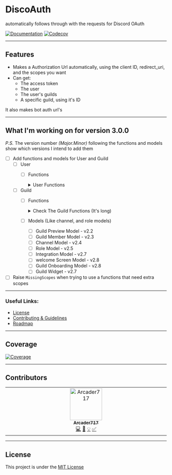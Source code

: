 # DiscoAuth
automatically follows through with the requests for Discord OAuth

[![Documentation](https://img.shields.io/badge/docs-passing-light_green?style=for-the-badge&logo=readthedocs)](https://discoauth.rtfd.io)
[![Codecov](https://img.shields.io/codecov/c/gh/disoauth/DiscoAuth?style=for-the-badge&logo=codecov)](https://codecov.io/gh/disoauth/DiscoAuth)

***

## Features
- Makes a Authorization Url automatically, using the client ID, redirect_uri, and the scopes you want
- Can get:
  - The access token
  - The user
  - The user's guilds
  - A specific guild, using it's ID

It also makes bot auth url's

***

## What I'm working on for version 3.0.0

*P.S.* The version number *(Major.Minor)* following the functions and models show which versions I intend to add them

- [ ] Add functions and models for User and Guild
  - [ ] User
    - [ ] Functions
      <details>
      <summary>User Functions</summary>
        
      - [ ] Get User - v2.1
      - [ ] Modify Current User - v2.1
      - [ ] Get Current Guild Members - v2.1
      - [ ] Leave Guild - v2.1
      - [ ] Create DM - v2.1
      - [ ] Create Group DM - v2.1
      - [ ] Get Current User Connections - v2.1
      - [ ] Get Current User Application Role Connection - v2.1
      - [ ] Update Current User Application Role Connection - v2.1
  - [ ] Guild
    - [ ] Functions
      <details>
      <summary>Check The Guild Functions (It's long)</summary>
        
      - [ ] Create Guild - v2.2
      - [ ] Get Guild Preview - v2.2
      - [ ] Modify Guild - v2.2
      - [ ] Delete Guild - v2.2
      - [ ] Get Guild Channels - v2.4
      - [ ] Create Guild Channels - v2.4
      - [ ] Modify Guild Channels Positions - v2.4
      - [ ] List Active Guild Threads - v2.2
      - [ ] Get Guild Member - v2.3
      - [ ] List Guild Members - v2.3
      - [ ] Search Guild Members - v2.3
      - [ ] Add Guild Member - v2.3
      - [ ] Modify Guild Member - v2.3
      - [ ] Modify Current Member - v2.3
      - [ ] Modify Current User Nick - v2.3
      - [ ] Add Guild Member Role - v2.4
      - [ ] Remove Guild Member Role - v2.4
      - [ ] Remove Guild Member - v2.3
      - [ ] Get Guild Bans - v2.2
      - [ ] Get Guild Ban - v2.2
      - [ ] Create Guild Ban - v2.2
      - [ ] Remove Guild Ban - v2.2
      - [ ] Get Guild Roles - v2.5
      - [ ] Create Guild Role - v2.5
      - [ ] Modify Guild Role Positions - v2.5
      - [ ] Modify Guild Role - v2.5
      - [ ] Modify Guild MFA Level - v2.2
      - [ ] Delete Guild Role - v2.5
      - [ ] Get Guild Prune Count - v2.3
      - [ ] Begin Guild Prune - v2.3
      - [ ] Get Guild Voice Regions - v2.6
      - [ ] Get Guild Invites - v2.2
      - [ ] Get Guild Integrations - v2.6
      - [ ] Delete Guild Integration
      - [ ] Get Guild Widget Settings
      - [ ] Modify Guild Widget
      - [ ] Get Guild Widget
      - [ ] Get Guild Vanity URL
      - [ ] Get Guild Widget Image
      - [ ] Get Guild Welcome Screen
      - [ ] Modify Guild Welcome Screen
      - [ ] Get Guild Onboarding
      - [ ] Modify Guild Onboarding
      - [ ] Modify Current User Voice State
      - [ ] Modify User Voice State
      </details>
    - [ ] Models (Like channel, and role models)
      - [ ] Guild Preview Model - v2.2
      - [ ] Guild Member Model - v2.3
      - [ ] Channel Model - v2.4
      - [ ] Role Model - v2.5
      - [ ] Integration Model - v2.7
      - [ ] welcome Screen Model - v2.8
      - [ ] Guild Onboarding Model - v2.8
      - [ ] Guild Widget - v2.7
- [ ] Raise `MissingScopes` when trying to use a functions that need extra scopes

***

### Useful Links:

- [License](https://github.com/disoauth/DiscoAuth/blob/main/LICENSE)
- [Contributing & Guidelines](https://github.com/disoauth/DiscoAuth/blob/main/CONTRIBUTING.md)
- [Roadmap](https://github.com/orgs/disoauth/projects/1)

***

## Coverage

[![Coverage](https://codecov.io/gh/disoauth/DiscoAuth/graphs/sunburst.svg?token=0A6DPREED2)](https://codecov.io/gh/disoauth/DiscoAuth)

***

## Contributors

<!-- ALL-CONTRIBUTORS-LIST:START - Do not remove or modify this section -->
<!-- prettier-ignore-start -->
<!-- markdownlint-disable -->
<table>
  <tbody>
    <tr>
      <td align="center" valign="top" width="14.28%"><a href="https://github.com/Arcader717"><img src="https://avatars.githubusercontent.com/u/134526462?v=4?s=100" width="100px;" alt="Arcader717"/><br /><sub><b>Arcader717</b></sub></a><br /><a href="#code-Arcader717" title="Code">💻</a> <a href="#doc-Arcader717" title="Documentation">📖</a> <a href="#example-Arcader717" title="Examples">💡</a> <a href="#tutorial-Arcader717" title="Tutorials">✅</a></td>
    </tr>
  </tbody>
</table>

<!-- markdownlint-restore -->
<!-- prettier-ignore-end -->

<!-- ALL-CONTRIBUTORS-LIST:END -->

***

## License

This project is under the [MIT License](https://en.wikipedia.org/wiki/MIT_License)
